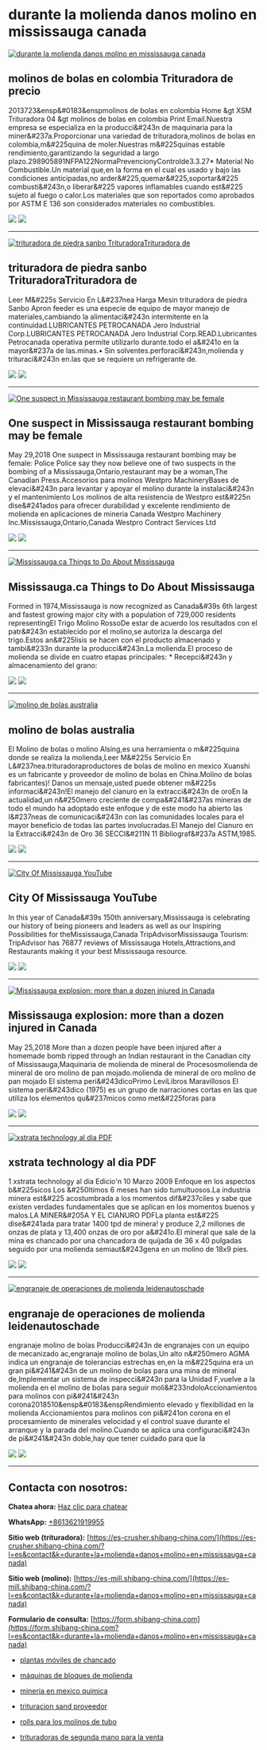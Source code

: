 # durante la molienda danos molino en mississauga canada

<a href="https://swt.shibang-china.com/?l=es&img&k=durante+la+molienda+danos+molino+en+mississauga+canada" target="_blank">![durante la molienda danos molino en mississauga canada](http://static.shibang-china.com/all-800x300/953.jpg)</a>

## molinos de bolas en colombia Trituradora de precio
2013723&ensp&#0183&enspmolinos de bolas en colombia Home &gt XSM Trituradora 04 &gt molinos de bolas en colombia Print Email.Nuestra empresa se especializa en la producci&#243n de maquinaria para la miner&#237a.Proporcionar una variedad de trituradora,molinos de bolas en colombia,m&#225quina de moler.Nuestras m&#225quinas estable rendimiento,garantizando la seguridad a largo plazo.298905891NFPA122NormaPrevencionyControlde3.3.27* Material No Combustible.Un material que,en la forma en el cual es usado y bajo las condiciones anticipadas,no arder&#225,quemar&#225,soportar&#225 combusti&#243n,o liberar&#225 vapores inflamables cuando est&#225 sujeto al fuego o calor.Los materiales que son reportados como aprobados por ASTM E 136 son considerados materiales no combustibles.


<a href="https://whatsapp.shibangsoft.com/WhatsApp.php" target="_blank" title="WhatsApp">![](http://static.shibang-china.com/icon/whatsapp.png)</a> <a href="https://swt.shibang-china.com/?l=es&icon&k=durante+la+molienda+danos+molino+en+mississauga+canada" target="_blank">![](http://static.shibang-china.com/icon/chat-es.png)</a>

---

<a href="https://swt.shibang-china.com/?l=es&img&k=durante+la+molienda+danos+molino+en+mississauga+canada" target="_blank">![trituradora de piedra sanbo TrituradoraTrituradora de](http://static.shibang-china.com/all-800x300/1495.jpg)</a>

## trituradora de piedra sanbo TrituradoraTrituradora de
Leer M&#225s Servicio En L&#237nea Harga Mesin trituradora de piedra Sanbo Apron feeder es una especie de equipo de mayor manejo de materiales,cambiando la alimentaci&#243n intermitente en la continuidad.LUBRICANTES PETROCANADA Jero Industrial Corp.LUBRICANTES PETROCANADA Jero Industrial Corp.READ.Lubricantes Petrocanada operativa permite utilizarlo durante.todo el a&#241o en la mayor&#237a de las.minas.• Sin solventes.perforaci&#243n,molienda y trituraci&#243n en.las que se requiere un refrigerante de.


<a href="https://whatsapp.shibangsoft.com/WhatsApp.php" target="_blank" title="WhatsApp">![](http://static.shibang-china.com/icon/whatsapp.png)</a> <a href="https://swt.shibang-china.com/?l=es&icon&k=durante+la+molienda+danos+molino+en+mississauga+canada" target="_blank">![](http://static.shibang-china.com/icon/chat-es.png)</a>

---

<a href="https://swt.shibang-china.com/?l=es&img&k=durante+la+molienda+danos+molino+en+mississauga+canada" target="_blank">![One suspect in Mississauga restaurant bombing may be female](http://static.shibang-china.com/all-800x300/774.jpg)</a>

## One suspect in Mississauga restaurant bombing may be female
May 29,2018 One suspect in Mississauga restaurant bombing may be female: Police Police say they now believe one of two suspects in the bombing of a Mississauga,Ontario,restaurant may be a woman,The Canadian Press.Accesorios para molinos Westpro MachineryBases de elevaci&#243n para levantar y apoyar el molino durante la instalaci&#243n y el mantenimiento Los molinos de alta resistencia de Westpro est&#225n dise&#241ados para ofrecer durabilidad y excelente rendimiento de molienda en aplicaciones de mineria Canada Westpro Machinery Inc.Mississauga,Ontario,Canada Westpro Contract Services Ltd


<a href="https://whatsapp.shibangsoft.com/WhatsApp.php" target="_blank" title="WhatsApp">![](http://static.shibang-china.com/icon/whatsapp.png)</a> <a href="https://swt.shibang-china.com/?l=es&icon&k=durante+la+molienda+danos+molino+en+mississauga+canada" target="_blank">![](http://static.shibang-china.com/icon/chat-es.png)</a>

---

<a href="https://swt.shibang-china.com/?l=es&img&k=durante+la+molienda+danos+molino+en+mississauga+canada" target="_blank">![Mississauga.ca Things to Do About Mississauga](http://static.shibang-china.com/all-800x300/1046.jpg)</a>

## Mississauga.ca Things to Do About Mississauga
Formed in 1974,Mississauga is now recognized as Canada&#39s 6th largest and fastest growing major city with a population of 729,000 residents representingEl Trigo Molino RossoDe estar de acuerdo los resultados con el patr&#243n establecido por el molino,se autoriza la descarga del trigo.Estos an&#225lisis se hacen con el producto almacenado y tambi&#233n durante la producci&#243n.La molienda.El proceso de molienda se divide en cuatro etapas principales: * Recepci&#243n y almacenamiento del grano:


<a href="https://whatsapp.shibangsoft.com/WhatsApp.php" target="_blank" title="WhatsApp">![](http://static.shibang-china.com/icon/whatsapp.png)</a> <a href="https://swt.shibang-china.com/?l=es&icon&k=durante+la+molienda+danos+molino+en+mississauga+canada" target="_blank">![](http://static.shibang-china.com/icon/chat-es.png)</a>

---

<a href="https://swt.shibang-china.com/?l=es&img&k=durante+la+molienda+danos+molino+en+mississauga+canada" target="_blank">![molino de bolas australia](http://static.shibang-china.com/all-800x300/1316.jpg)</a>

## molino de bolas australia
El Molino de bolas o molino Alsing,es una herramienta o m&#225quina donde se realiza la molienda,Leer M&#225s Servicio En L&#237nea.trituradoraproductores de bolas de molino en mexico Xuanshi es un fabricante y proveedor de molino de bolas en China.Molino de bolas fabricantes)! Danos un mensaje,usted puede obtener m&#225s informaci&#243n!El manejo del cianuro en la extracci&#243n de oroEn la actualidad,un n&#250mero creciente de compa&#241&#237as mineras de todo el mundo ha adoptado este enfoque y de este modo ha abierto las l&#237neas de comunicaci&#243n con las comunidades locales para el mayor beneficio de todas las partes involucradas.El Manejo del Cianuro en la Extracci&#243n de Oro 36 SECCI&#211N 11 Bibliograf&#237a ASTM,1985.


<a href="https://whatsapp.shibangsoft.com/WhatsApp.php" target="_blank" title="WhatsApp">![](http://static.shibang-china.com/icon/whatsapp.png)</a> <a href="https://swt.shibang-china.com/?l=es&icon&k=durante+la+molienda+danos+molino+en+mississauga+canada" target="_blank">![](http://static.shibang-china.com/icon/chat-es.png)</a>

---

<a href="https://swt.shibang-china.com/?l=es&img&k=durante+la+molienda+danos+molino+en+mississauga+canada" target="_blank">![City Of Mississauga YouTube](http://static.shibang-china.com/all-800x300/803.jpg)</a>

## City Of Mississauga YouTube
In this year of Canada&#39s 150th anniversary,Mississauga is celebrating our history of being pioneers and leaders as well as our Inspiring Possibilities for theMississauga,Canada TripAdvisorMississauga Tourism: TripAdvisor has 76877 reviews of Mississauga Hotels,Attractions,and Restaurants making it your best Mississauga resource.


<a href="https://whatsapp.shibangsoft.com/WhatsApp.php" target="_blank" title="WhatsApp">![](http://static.shibang-china.com/icon/whatsapp.png)</a> <a href="https://swt.shibang-china.com/?l=es&icon&k=durante+la+molienda+danos+molino+en+mississauga+canada" target="_blank">![](http://static.shibang-china.com/icon/chat-es.png)</a>

---

<a href="https://swt.shibang-china.com/?l=es&img&k=durante+la+molienda+danos+molino+en+mississauga+canada" target="_blank">![Mississauga explosion: more than a dozen injured in Canada](http://static.shibang-china.com/all-800x300/581.jpg)</a>

## Mississauga explosion: more than a dozen injured in Canada
May 25,2018 More than a dozen people have been injured after a homemade bomb ripped through an Indian restaurant in the Canadian city of Mississauga,Maquinaria de molienda de mineral de Procesosmolienda de mineral de oro molino de pan mojado.molienda de mineral de oro molino de pan mojado El sistema peri&#243dicoPrimo LeviLibros Maravillosos El sistema peri&#243dico (1975) es un grupo de narraciones cortas en las que utiliza los elementos qu&#237micos como met&#225foras para


<a href="https://whatsapp.shibangsoft.com/WhatsApp.php" target="_blank" title="WhatsApp">![](http://static.shibang-china.com/icon/whatsapp.png)</a> <a href="https://swt.shibang-china.com/?l=es&icon&k=durante+la+molienda+danos+molino+en+mississauga+canada" target="_blank">![](http://static.shibang-china.com/icon/chat-es.png)</a>

---

<a href="https://swt.shibang-china.com/?l=es&img&k=durante+la+molienda+danos+molino+en+mississauga+canada" target="_blank">![xstrata technology al dia PDF](http://static.shibang-china.com/all-800x300/386.jpg)</a>

## xstrata technology al dia PDF
1 xstrata technology al dia Edicio'n 10 Marzo 2009 Enfoque en los aspectos b&#225sicos Los &#250ltimos 6 meses han sido tumultuosos.La industria minera est&#225 acostumbrada a los momentos dif&#237ciles y sabe que existen verdades fundamentales que se aplican en los momentos buenos y malos.LA MINER&#205A Y EL CIANURO PDFLa planta est&#225 dise&#241ada para tratar 1400 tpd de minera! y produce 2,2 millones de onzas de plata y 13,400 onzas de oro por a&#241o.El mineral que sale de la mina es chancado por una chancadora de quijada de 36 x 40 pulgadas seguido por una molienda semiaut&#243gena en un molino de 18x9 pies.


<a href="https://whatsapp.shibangsoft.com/WhatsApp.php" target="_blank" title="WhatsApp">![](http://static.shibang-china.com/icon/whatsapp.png)</a> <a href="https://swt.shibang-china.com/?l=es&icon&k=durante+la+molienda+danos+molino+en+mississauga+canada" target="_blank">![](http://static.shibang-china.com/icon/chat-es.png)</a>

---

<a href="https://swt.shibang-china.com/?l=es&img&k=durante+la+molienda+danos+molino+en+mississauga+canada" target="_blank">![engranaje de operaciones de molienda leidenautoschade](http://static.shibang-china.com/all-800x300/587.jpg)</a>

## engranaje de operaciones de molienda leidenautoschade
engranaje molino de bolas Producci&#243n de engranajes con un equipo de mecanizado ac,engranaje molino de bolas,Un alto n&#250mero AGMA indica un engranaje de tolerancias estrechas en,en la m&#225quina era un gran pi&#241&#243n de un molino de bolas para una mina de mineral de,Implementar un sistema de inspecci&#243n para la Unidad F,vuelve a la molienda en el molino de bolas para seguir moli&#233ndoloAccionamientos para molinos con pi&#241&#243n corona2018510&ensp&#0183&enspRendimiento elevado y flexibilidad en la molienda Accionamientos para molinos con pi&#241on corona en el procesamiento de minerales velocidad y el control suave durante el arranque y la parada del molino.Cuando se aplica una configuraci&#243n de pi&#241&#243n doble,hay que tener cuidado para que la


<a href="https://whatsapp.shibangsoft.com/WhatsApp.php" target="_blank" title="WhatsApp">![](http://static.shibang-china.com/icon/whatsapp.png)</a> <a href="https://swt.shibang-china.com/?l=es&icon&k=durante+la+molienda+danos+molino+en+mississauga+canada" target="_blank">![](http://static.shibang-china.com/icon/chat-es.png)</a>

---
## Contacta con nosotros:

**Chatea ahora:** [Haz clic para chatear](https://swt.shibang-china.com?l=es&contact&k=durante+la+molienda+danos+molino+en+mississauga+canada)

**WhatsApp:**  [+8613621919955](https://whatsapp.shibangsoft.com/WhatsApp.php)

**Sitio web (trituradora):** [https://es-crusher.shibang-china.com/](https://es-crusher.shibang-china.com/?l=es&contact&k=durante+la+molienda+danos+molino+en+mississauga+canada)

**Sitio web (molino):** [https://es-mill.shibang-china.com/](https://es-mill.shibang-china.com/?l=es&contact&k=durante+la+molienda+danos+molino+en+mississauga+canada)

**Formulario de consulta:** [https://form.shibang-china.com](https://form.shibang-china.com?l=es&contact&k=durante+la+molienda+danos+molino+en+mississauga+canada)

* [plantas móviles de chancado](../92/plantas%20m%C3%B3viles%20de%20chancado.md)

* [máquinas de bloques de molienda](../93/m%C3%A1quinas%20de%20bloques%20de%20molienda.md)

* [mineria en mexico quimica](../89/mineria%20en%20mexico%20quimica.md)

* [trituracion sand proveedor](../85/trituracion%20sand%20proveedor.md)

* [rolls para los molinos de tubo](../83/rolls%20para%20los%20molinos%20de%20tubo.md)

* [trituradoras de segunda mano para la venta](../82/trituradoras%20de%20segunda%20mano%20para%20la%20venta.md)